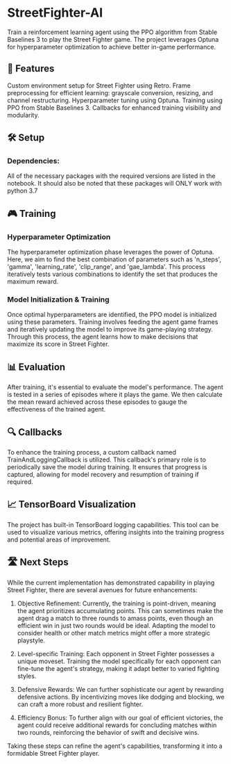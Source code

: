 # StreetFighter-AI



Train a reinforcement learning agent using the PPO algorithm from Stable Baselines 3 to play the Street Fighter game. The project leverages Optuna for hyperparameter optimization to achieve better in-game performance.

## 🚀 Features

Custom environment setup for Street Fighter using Retro.
Frame preprocessing for efficient learning: grayscale conversion, resizing, and channel restructuring.
Hyperparameter tuning using Optuna.
Training using PPO from Stable Baselines 3.
Callbacks for enhanced training visibility and modularity.


## 🛠 Setup

### Dependencies:

All of the necessary packages with the required versions are listed in the notebook. It should also be noted that these packages will ONLY work with python 3.7


## 🎮 Training

### Hyperparameter Optimization
The hyperparameter optimization phase leverages the power of Optuna. Here, we aim to find the best combination of parameters such as 'n_steps', 'gamma', 'learning_rate', 'clip_range', and 'gae_lambda'. This process iteratively tests various combinations to identify the set that produces the maximum reward.



### Model Initialization & Training
Once optimal hyperparameters are identified, the PPO model is initialized using these parameters. Training involves feeding the agent game frames and iteratively updating the model to improve its game-playing strategy. Through this process, the agent learns how to make decisions that maximize its score in Street Fighter.



## 📊 Evaluation

After training, it's essential to evaluate the model's performance. The agent is tested in a series of episodes where it plays the game. We then calculate the mean reward achieved across these episodes to gauge the effectiveness of the trained agent.





## 🔍 Callbacks

To enhance the training process, a custom callback named TrainAndLoggingCallback is utilized. This callback's primary role is to periodically save the model during training. It ensures that progress is captured, allowing for model recovery and resumption of training if required.

## 📈 TensorBoard Visualization

The project has built-in TensorBoard logging capabilities. This tool can be used to visualize various metrics, offering insights into the training progress and potential areas of improvement.


## 🛣 Next Steps

While the current implementation has demonstrated capability in playing Street Fighter, there are several avenues for future enhancements:

1. Objective Refinement: Currently, the training is point-driven, meaning the agent prioritizes accumulating points. This can sometimes make the agent drag a match to three rounds to amass points, even though an efficient win in just two rounds would be ideal. Adapting the model to consider health or other match metrics might offer a more strategic playstyle.
   
2. Level-specific Training: Each opponent in Street Fighter possesses a unique moveset. Training the model specifically for each opponent can fine-tune the agent's strategy, making it adapt better to varied fighting styles.

3. Defensive Rewards: We can further sophisticate our agent by rewarding defensive actions. By incentivizing moves like dodging and blocking, we can craft a more robust and resilient fighter.

4. Efficiency Bonus: To further align with our goal of efficient victories, the agent could receive additional rewards for concluding matches within two rounds, reinforcing the behavior of swift and decisive wins.

Taking these steps can refine the agent's capabilities, transforming it into a formidable Street Fighter player.
